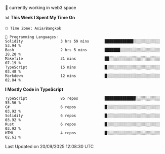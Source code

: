 🔭 currently working in web3 space

<!--START_SECTION:waka-->
📊 **This Week I Spent My Time On** 

```text
🕑︎ Time Zone: Asia/Bangkok

💬 Programming Languages: 
Solidity                 3 hrs 59 mins       █████████████░░░░░░░░░░░░   53.94 % 
Bash                     2 hrs 5 mins        ███████░░░░░░░░░░░░░░░░░░   28.28 % 
Makefile                 31 mins             ██░░░░░░░░░░░░░░░░░░░░░░░   07.19 % 
TypeScript               15 mins             █░░░░░░░░░░░░░░░░░░░░░░░░   03.48 % 
Markdown                 12 mins             █░░░░░░░░░░░░░░░░░░░░░░░░   02.84 % 
```

**I Mostly Code in TypeScript** 

```text
TypeScript               85 repos            ██████████████░░░░░░░░░░░   55.56 % 
C#                       6 repos             █░░░░░░░░░░░░░░░░░░░░░░░░   03.92 % 
Solidity                 6 repos             █░░░░░░░░░░░░░░░░░░░░░░░░   03.92 % 
Rust                     6 repos             █░░░░░░░░░░░░░░░░░░░░░░░░   03.92 % 
HTML                     4 repos             █░░░░░░░░░░░░░░░░░░░░░░░░   02.61 % 
```




 Last Updated on 20/09/2025 12:08:30 UTC
<!--END_SECTION:waka-->

